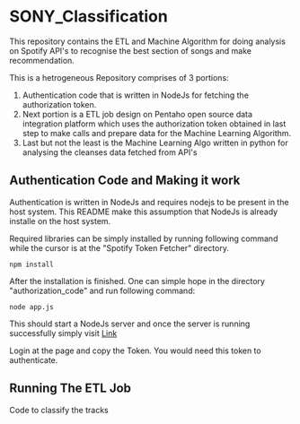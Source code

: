 # SONY_Classification
This repository contains the ETL and Machine Algorithm for doing analysis on Spotify API's to recognise the best section of songs and make recommendation.

This is a hetrogeneous Repository comprises of 3 portions:
1. Authentication code that is written in NodeJs for fetching the authorization token.
2. Next portion is a ETL job design on Pentaho open source data integration platform which uses the authorization token obtained in last step to make calls and prepare data for the Machine Learning Algorithm.
3. Last but not the least is the Machine Learning Algo written in python for analysing the cleanses data fetched from API's

## Authentication Code and Making it work
Authentication is written in NodeJs and requires nodejs to be present in the host system. This README make this assumption that NodeJs is already installe on the host system.

Required libraries can be simply installed by running following command while the cursor is at the "Spotify Token Fetcher" directory.

```
npm install
```

After the installation is finished. One can simple hope in the directory "authorization_code" and run following command:

```
node app.js
```

This should start a NodeJs server and once the server is running successfully simply visit [Link](https://localhost:8888)

Login at the page and copy the Token. You would need this token to authenticate.

## Running The ETL Job

Code to classify the tracks
